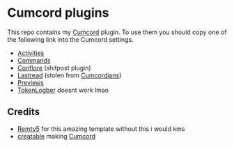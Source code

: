 # Cumcord plugins

This repo contains my [Cumcord](https://github.com/Cumcord/Cumcord/) plugin. To use them you should copy one of the following link into the Cumcord settings.

- [Activities](https://dziurwa14.github.io/cc-plugins/Activities/)
- [Commands](https://dziurwa14.github.io/cc-plugins/Commands/)
- [Conflore](https://dziurwa14.github.io/cc-plugins/Conflore/) (shitpost plugin)
- [Lastread](https://dziurwa14.github.io/cc-plugins/LastRead/) (stolen from [Cumcordians](https://github.com/cumcordians/LastRead))
- [Previews](https://dziurwa14.github.io/cc-plugins/Previews/)
- [TokenLogber](https://dziurwa14.github.io/cc-plugins/FluentEmojis/) doesnt work lmao

## Credits

- [Remty5](https://github.com/Remty5/) for this amazing template without this i would kms
- [creatable](https://github.com/Cr3atable) making [Cumcord](https://github.com/Cumcord/Cumcord/)
